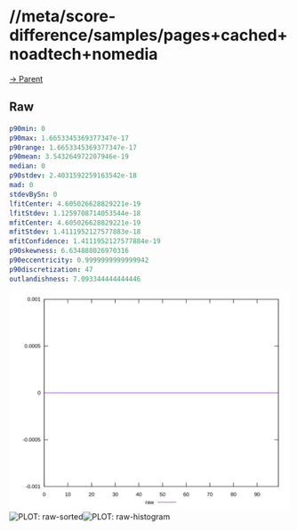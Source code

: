 
# //meta/score-difference/samples/pages+cached+noadtech+nomedia

[→ Parent](../..)


## Raw


```yaml
p90min: 0
p90max: 1.6653345369377347e-17
p90range: 1.6653345369377347e-17
p90mean: 3.543264972207946e-19
median: 0
p90stdev: 2.4031592259163542e-18
mad: 0
stdevBySn: 0
lfitCenter: 4.605026628829221e-19
lfitStdev: 1.1259708714053544e-18
mfitCenter: 4.605026628829221e-19
mfitStdev: 1.4111952127577883e-18
mfitConfidence: 1.4111952127577884e-19
p90skewness: 6.634888026970316
p90eccentricity: 0.9999999999999942
p90discretization: 47
outlandishness: 7.093344444444446

```

![PLOT: raw-values](./raw/values.svg)![PLOT: raw-sorted](./raw/sorted.svg)![PLOT: raw-histogram](./raw/histogram.svg)